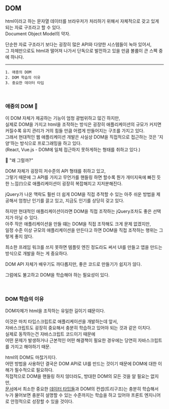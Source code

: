 ## DOM

html이라고 하는 문자열 데이터를 브라우저가 처리하기 위해서 자체적으로 갖고 있게 되는 자료 구조라고 할 수 있다.<br />
Document Object Model의 약자.

단순한 자료 구조라기 보다는 굉장히 많은 API와 다양한 시스템들이 녹아 있어서,<br />
그 자체만으로도 html과 떨어져 나가서 단독으로 발전하고 있을 만큼 볼륨이 큰 스펙 중에 하나다.

---

```
1. 애증의 DOM
2. DOM 학습의 이유
3. 중요한 데이터 타입
```

<br />

### 애증의 DOM 🖤

이 DOM 자체가 제공하는 기능이 엄청 광범위하고 많긴 하지만,<br />
실제로 DOM을 가지고 html을 조작하는 방식은 굉장히 애플리케이션의 규모가 커지면 커질수록 유지 관리가 거의 힘들 만큼 어렵게 만들어지는 구조를 가지고 있다.<br />
그래서 현대적인 웹 애플리케이션 개발은 사실상 DOM을 직접적으로 접근하는 것은 '지양'하는 방식으로 프로그래밍을 하고 있다. <br />
(React, Vue.js - DOM에 일체 접근하지 못하게하는 형태를 취하고 있다.)

🤔 "왜 그럴까?"

DOM 자체가 굉장히 저수준의 API 형태를 취하고 있고,<br />
그렇기 때문에 그 API를 가지고 무언가를 핸들링 하면 할수록 뭔가 개미지옥에 빠진 듯한 느낌(!)으로 애플리케이션이 굉장히 복잡해지고 지저분해진다.<br />

jQuery가 나온 맥락도 훨씬 더 쉽게 DOM을 직접 추적할 수 있는 아주 쉬운 방법을 제공해서 엄청난 인기를 끌고 있고, 지금도 인기를 상당히 갖고 있다. <br />

하지만 현대적인 애플리케이션이라면 DOM을 직접 조작하는 jQuery조차도 좋은 선택지가 아닐 수 있다. <br />
아주 작은 애플리케이션을 만들 떄는 DOM을 직접 조작해도 크게 문제 없겠지만, <br />
일정 수준 이상 규모의 애플리케이션을 만든다고 하면 DOM을 직접 조작하는 행위는 그렇게 좋지 않다. <br />

최소한 프레임 워크를 쓰지 못하면 템플릿 엔진 정도라도 써서 UI를 만들고 앱을 만드는 방식으로 개발을 하는 게 중요하다. <br />

DOM API 자체가 배우기도 까다롭지만, 좋은 코드로 만들기가 쉽지가 않다. <br />

그럼에도 불고하고 DOM을 학습해야 하는 필요성이 있다.

<br />

### DOM 학습의 이유

DOM자체가 html을 조작하는 유일한 길이기 떄문이다.<br />

이것은 마치 타입스크립트로 애플리케이션을 개발하는데 앞서,<br />
자바스크립트도 굉장히 중요해서 충분히 학습하고 있어야 되는 것과 같은 이치다.<br />
실제로 동작하는건 자바스크립트 코드이기 때문에<br />
어떤 문제가 발생하거나 근본적인 어떤 해결책이 필요한 경우에는 당연히 자바스크립트를 가지고 해야하기 때문.<br />

html의 DOM도 마찮가지다.<br />
어떤 방법을 사용하던 결국은 DOM API로 UI를 만드는 것이기 때문에 DOM에 대한 이해가 필수적으로 필요하다.<br />
직접적으로 DOM을 핸들링 하지 않더라도, 방대한 DOM의 모든 것을 알 필요는 없지만,<br />
[문서](https://developer.mozilla.org/ko/docs/Web/API/Document_Object_Model/Introduction)에서 최소한 중요한 [데이터 타입들](https://developer.mozilla.org/ko/docs/Web/API/Document_Object_Model/Introduction#%EC%A4%91%EC%9A%94%ED%95%9C_%EB%8D%B0%EC%9D%B4%ED%84%B0_%ED%83%80%EC%9E%85%EB%93%A4)과 DOM의 컨셉(트리구조)는 충분히 학습해서 누가 물어보면 충분히 설명할 수 있는 수준까지는 학습을 하고 있어야 프론트 엔지니어로 안정적으로 성장할 수 있을 것이다.
